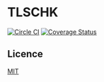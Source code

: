 # TLSCHK

[![Circle CI](https://circleci.com/gh/nyushi/tlschk/tree/master.svg?style=svg)](https://circleci.com/gh/nyushi/tlschk/tree/master)
[![Coverage Status](https://coveralls.io/repos/nyushi/tlschk/badge.svg?branch=master)](https://coveralls.io/r/nyushi/tlschk?branch=master)

## Licence

[MIT](https://github.com/nyushi/tlschk/blob/master/LISENCE)
